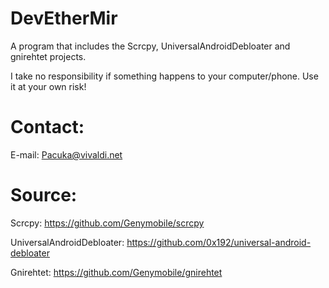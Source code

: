 # DevEtherMir
A program that includes the Scrcpy, UniversalAndroidDebloater and gnirehtet projects.

I take no responsibility if something happens to your computer/phone. Use it at your own risk!


# Contact:
E-mail: Pacuka@vivaldi.net
# Source:
Scrcpy: https://github.com/Genymobile/scrcpy

UniversalAndroidDebloater: https://github.com/0x192/universal-android-debloater

Gnirehtet: https://github.com/Genymobile/gnirehtet
